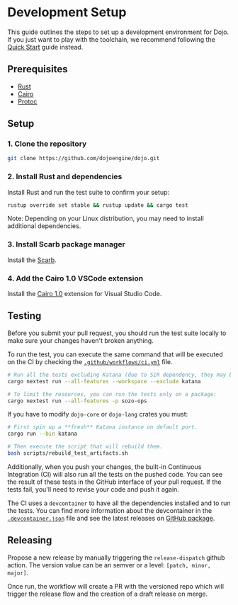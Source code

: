 # Development Setup

This guide outlines the steps to set up a development environment for Dojo. If you just want to play with the toolchain, we recommend following the [Quick Start](/getting-started.md) guide instead.

## Prerequisites

- [Rust](https://github.com/rust-lang/rust)
- [Cairo](https://github.com/starkware-libs/cairo)
- [Protoc](https://github.com/protocolbuffers/protobuf)

## Setup

### 1. Clone the repository

```sh
git clone https://github.com/dojoengine/dojo.git
```

### 2. Install Rust and dependencies

Install Rust and run the test suite to confirm your setup:

```sh
rustup override set stable && rustup update && cargo test
```

Note: Depending on your Linux distribution, you may need to install additional dependencies.

### 3. Install Scarb package manager

Install the [Scarb](https://docs.swmansion.com/scarb).

### 4. Add the Cairo 1.0 VSCode extension

Install the [Cairo 1.0](https://marketplace.visualstudio.com/items?itemName=starkware.cairo1) extension for Visual Studio Code.

## Testing

Before you submit your pull request, you should run the test suite locally to make sure your changes haven't broken anything.

To run the test, you can execute the same command that will be executed on the CI by checking the [`.github/workflows/ci.yml`](.github/workflows/ci.yml) file.

```bash
# Run all the tests excluding Katana (due to SiR dependency, they may be run independently)
cargo nextest run --all-features --workspace --exclude katana

# To limit the resources, you can run the tests only on a package:
cargo nextest run --all-features -p sozo-ops
```

If you have to modify `dojo-core` or `dojo-lang` crates you must:

```bash
# First spin up a **fresh** Katana instance on default port.
cargo run --bin katana

# Then execute the script that will rebuild them.
bash scripts/rebuild_test_artifacts.sh
```

Additionally, when you push your changes, the built-in Continuous Integration (CI) will also run all the tests on the pushed code. You can see the result of these tests in the GitHub interface of your pull request. If the tests fail, you'll need to revise your code and push it again.

The CI uses a `devcontainer` to have all the dependencies installed and to run the tests. You can find more information about the devcontainer in the [`.devcontainer.json`](.devcontainer/devcontainer.json) file and see the latest releases on [GitHub package](https://github.com/dojoengine/dojo/pkgs/container/dojo-dev).

## Releasing

Propose a new release by manually triggering the `release-dispatch` github action. The version value can be an semver or a level: `[patch, minor, major]`.

Once run, the workflow will create a PR with the versioned repo which will trigger the release flow and the creation of a draft release on merge.
